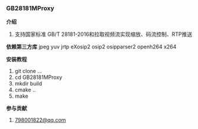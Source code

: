 
###  **GB28181MProxy** 




 **介绍** 

1. 支持国家标准 GB/T 28181-2016和拉取视频流实现缩放、码流控制、RTP推送

 **依赖第三方库** 
jpeg yuv jrtp eXosip2 osip2 osipparser2 openh264  x264


 **安装教程** 

1.  git clone ...
2.  cd GB28181MProxy
3.  mkdir build
4.  cmake ..
5.  make 

 **参与贡献** 

1.  798001822@qq.com
